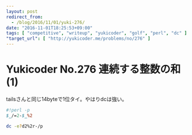 ```yaml
---
layout: post
redirect_from:
  - /blog/2016/11/01/yuki-276/
date: "2016-11-01T18:25:53+09:00"
tags: [ "competitive", "writeup", "yukicoder", "golf", "perl", "dc" ]
"target_url": [ "http://yukicoder.me/problems/no/276" ]
---
```


# Yukicoder No.276 連続する整数の和(1)

tailsさんと同じ$14$byteで$1$位タイ。やはりdcは強い。

``` perl
#!perl -p
$_/=2-$_%2
```

``` sh
dc -e?d2%2r-/p
```
